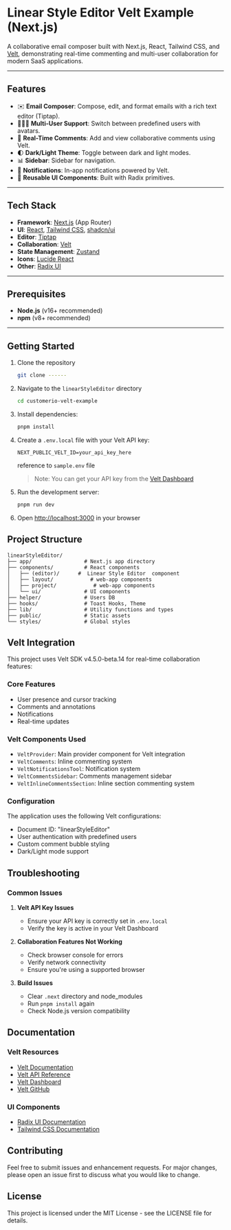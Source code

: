 # Linear Style Editor Velt Example (Next.js)

A collaborative email composer built with Next.js, React, Tailwind CSS, and [Velt](https://velt.dev), demonstrating real-time commenting and multi-user collaboration for modern SaaS applications.

---

## Features

- ✉️ **Email Composer**: Compose, edit, and format emails with a rich text editor (Tiptap).
- 🧑‍🤝‍🧑 **Multi-User Support**: Switch between predefined users with avatars.
- 💬 **Real-Time Comments**: Add and view collaborative comments using Velt.
- 🌓 **Dark/Light Theme**: Toggle between dark and light modes.
- 📊 **Sidebar**: Sidebar for navigation.
- 🔔 **Notifications**: In-app notifications powered by Velt.
- 🧩 **Reusable UI Components**: Built with Radix primitives.

---

## Tech Stack

- **Framework**: [Next.js](https://nextjs.org/) (App Router)
- **UI**: [React](https://react.dev/), [Tailwind CSS](https://tailwindcss.com/), [shadcn/ui](https://ui.shadcn.com/)
- **Editor**: [Tiptap](https://tiptap.dev/)
- **Collaboration**: [Velt](https://velt.dev/)
- **State Management**: [Zustand](https://zustand-demo.pmnd.rs/)
- **Icons**: [Lucide React](https://lucide.dev/)
- **Other**: [Radix UI](https://www.radix-ui.com/)

---

## Prerequisites

- **Node.js** (v16+ recommended)
- **npm** (v8+ recommended)

---

## Getting Started

1. Clone the repository

   ```bash
   git clone ------
   ```

2. Navigate to the `linearStyleEditor` directory

   ```bash
   cd customerio-velt-example
   ```

3. Install dependencies:

   ```bash
   pnpm install
   ```

4. Create a `.env.local` file with your Velt API key:

   ```
   NEXT_PUBLIC_VELT_ID=your_api_key_here
   ```
   reference to `sample.env` file
   > Note: You can get your API key from the [Velt Dashboard](https://app.velt.dev)

5. Run the development server:

   ```bash
   pnpm run dev
   ```

6. Open [http://localhost:3000](http://localhost:3000) in your browser

## Project Structure

```
linearStyleEditor/
├── app/                 # Next.js app directory
├── components/          # React components
│   ├── (editor)/      #  Linear Style Editor  component
│   ├── layout/            # web-app components
│   ├── project/            # web-app components
│   └── ui/              # UI components
├── helper/              # Users DB
├── hooks/               # Toast Hooks, Theme
├── lib/                 # Utility functions and types
├── public/              # Static assets
└── styles/              # Global styles
```

## Velt Integration

This project uses Velt SDK v4.5.0-beta.14 for real-time collaboration features:

### Core Features

- User presence and cursor tracking
- Comments and annotations
- Notifications
- Real-time updates

### Velt Components Used

- `VeltProvider`: Main provider component for Velt integration
- `VeltComments`: Inline commenting system
- `VeltNotificationsTool`: Notification system
- `VeltCommentsSidebar`: Comments management sidebar
- `VeltInlineCommentsSection`: Inline section commenting system

### Configuration

The application uses the following Velt configurations:

- Document ID: "linearStyleEditor"
- User authentication with predefined users
- Custom comment bubble styling
- Dark/Light mode support

## Troubleshooting

### Common Issues

1. **Velt API Key Issues**

   - Ensure your API key is correctly set in `.env.local`
   - Verify the key is active in your Velt Dashboard

2. **Collaboration Features Not Working**

   - Check browser console for errors
   - Verify network connectivity
   - Ensure you're using a supported browser

3. **Build Issues**
   - Clear `.next` directory and node_modules
   - Run `pnpm install` again
   - Check Node.js version compatibility

## Documentation

### Velt Resources

- [Velt Documentation](https://docs.velt.dev/getting-started/introduction)
- [Velt API Reference](https://docs.velt.dev/api-reference)
- [Velt Dashboard](https://app.velt.dev)
- [Velt GitHub](https://github.com/veltdev)

### UI Components

- [Radix UI Documentation](https://www.radix-ui.com/themes/docs/overview/getting-started)
- [Tailwind CSS Documentation](https://tailwindcss.com/docs)

## Contributing

Feel free to submit issues and enhancement requests. For major changes, please open an issue first to discuss what you would like to change.

## License

This project is licensed under the MIT License - see the LICENSE file for details.